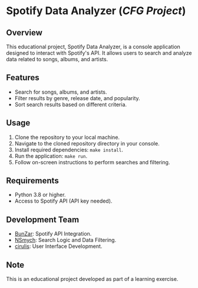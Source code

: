 # Spotify Data Analyzer (*CFG Project*)

## Overview
This educational project, Spotify Data Analyzer, is a console application designed to interact with Spotify's API. It allows users to search and analyze data related to songs, albums, and artists.

## Features
- Search for songs, albums, and artists.
- Filter results by genre, release date, and popularity.
- Sort search results based on different criteria.

## Usage
1. Clone the repository to your local machine.
2. Navigate to the cloned repository directory in your console.
3. Install required dependencies: `make install`.
4. Run the application: `make run`.
5. Follow on-screen instructions to perform searches and filtering.

## Requirements
- Python 3.8 or higher.
- Access to Spotify API (API key needed).

## Development Team
- [BunZar](https://github.com/BunZar): Spotify API Integration.
- [NSmych](https://github.com/NSmych): Search Logic and Data Filtering.
- [cirulis](https://github.com/cirulis): User Interface Development.

## Note
This is an educational project developed as part of a learning exercise.
